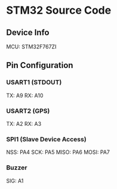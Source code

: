 # STM32 Source Code

## Device Info

MCU: STM32F767ZI

## Pin Configuration

### USART1 (STDOUT)
TX: A9
RX: A10

### USART2 (GPS)
TX: A2
RX: A3


### SPI1 (Slave Device Access)
NSS: PA4
SCK: PA5
MISO: PA6
MOSI: PA7

### Buzzer
SIG: A1